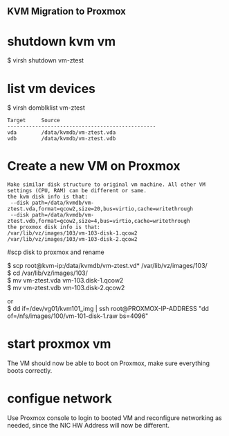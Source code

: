 ## KVM Migration to Proxmox  

# shutdown kvm vm  
$ virsh shutdown vm-ztest  

# list vm devices  
$ virsh domblklist vm-ztest  

    Target     Source  
    ------------------------------------------------  
    vda        /data/kvmdb/vm-ztest.vda  
    vdb        /data/kvmdb/vm-ztest.vdb  

# Create a new VM on Proxmox  

    Make similar disk structure to original vm machine. All other VM settings (CPU, RAM) can be different or same.  
    the kvm disk info is that:  
     --disk path=/data/kvmdb/vm-ztest.vda,format=qcow2,size=20,bus=virtio,cache=writethrough   
     --disk path=/data/kvmdb/vm-ztest.vdb,format=qcow2,size=4,bus=virtio,cache=writethrough   
    the proxmox disk info is that:  
    /var/lib/vz/images/103/vm-103-disk-1.qcow2  
    /var/lib/vz/images/103/vm-103-disk-2.qcow2  

#scp disk to proxmox and rename   

$ scp root@kvm-ip:/data/kvmdb/vm-ztest.vd* /var/lib/vz/images/103/  
$ cd /var/lib/vz/images/103/  
$ mv vm-ztest.vda vm-103.disk-1.qcow2  
$ mv vm-ztest.vdb vm-103.disk-2.qcow2  

or  
$ dd if=/dev/vg01/kvm101_img | ssh root@PROXMOX-IP-ADDRESS "dd of=/nfs/images/100/vm-101-disk-1.raw bs=4096"  

# start proxmox vm   
The VM should now be able to boot on Proxmox, make sure everything boots correctly.   

# configue network  
Use Proxmox console to login to booted VM and reconfigure networking as needed, since the NIC HW Address will now be different.   
